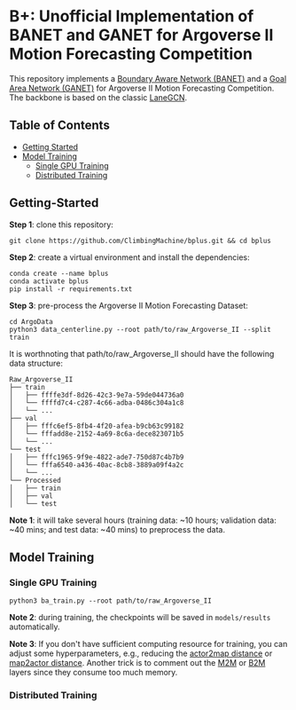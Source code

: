 # B+: Unofficial Implementation of BANET and GANET for Argoverse II Motion Forecasting Competition

This repository implements a [Boundary Aware Network (BANET)](https://arxiv.org/abs/2206.07934) and a [Goal Area Network (GANET)](https://arxiv.org/abs/2209.09723) for Argoverse II Motion Forecasting Competition. The backbone is based on the classic [LaneGCN](https://github.com/uber-research/LaneGCN).  


## Table of Contents

* [Getting Started](#getting-started)
* [Model Training](#model-training)
    * [Single GPU Training](#single-gpu-training)
    * [Distributed Training](#distributed-training)

## Getting-Started

**Step 1**: clone this repository:

```
git clone https://github.com/ClimbingMachine/bplus.git && cd bplus
```

**Step 2**: create a virtual environment and install the dependencies:
```
conda create --name bplus
conda activate bplus
pip install -r requirements.txt
```


**Step 3**: pre-process the Argoverse II Motion Forecasting Dataset:
```
cd ArgoData
python3 data_centerline.py --root path/to/raw_Argoverse_II --split train
```

It is worthnoting that path/to/raw_Argoverse_II should have the following data structure:

```
Raw_Argoverse_II
├── train
│   ├── ffffe3df-8d26-42c3-9e7a-59de044736a0
│   └── ffffd7c4-c287-4c66-adba-0486c304a1c8
│   └── ...
├── val
│   ├── fffc6ef5-8fb4-4f20-afea-b9cb63c99182
│   └── fffadd8e-2152-4a69-8c6a-dece823071b5
│   └── ...
└── test
│   ├── fffc1965-9f9e-4822-ade7-750d87c4b7b9
│   └── fffa6540-a436-40ac-8cb8-3889a09f4a2c
│   └── ...
└── Processed
│   ├── train
│   ├── val
│   └── test

```

**Note 1**: it will take several hours (training data: ~10 hours; validation data: ~40 mins; and test data: ~40 mins) to preprocess the data. 

## Model Training

### Single GPU Training

```
python3 ba_train.py --root path/to/raw_Argoverse_II
```

**Note 2**: during training, the checkpoints will be saved in `models/results` automatically. 

**Note 3**: If you don't have sufficient computing resource for training, you can adjust some hyperparameters, e.g., reducing the [actor2map distance](https://github.com/ClimbingMachine/bplus/blob/main/models/banet.py#L59) or [map2actor distance](https://github.com/ClimbingMachine/bplus/blob/main/models/banet.py#L60). Another trick is to comment out the [M2M](https://github.com/ClimbingMachine/bplus/blob/main/models/banet.py#L117) or [B2M](https://github.com/ClimbingMachine/bplus/blob/main/models/banet.py#L115) layers since they consume too much memory.


### Distributed Training
